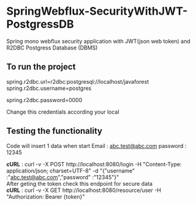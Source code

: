 # SpringWebflux-SecurityWithJWT-PostgressDB

Spring mono webflux security application with JWT(json web token) and R2DBC Postgress Database (DBMS)

## To run the project
spring.r2dbc.url=r2dbc:postgresql://localhost/javaforest     
spring.r2dbc.username=postgres   

spring.r2dbc.password=0000

Change this credentials according your local

## Testing the functionality
Code will insert 1 data when start
Email : abc.test@abc.com
password : 12345

**cURL** : curl -v -X POST http://localhost:8080/login -H "Content-Type: application/json; charset=UTF-8" -d "{\"username\" :\"abc.test@abc.com\",\"password\" :\"12345\"}"
<br />After geting the token check this endpoint for secure data  
**cURL** : curl -v -X GET http://localhost:8080/resource/user -H "Authorization: Bearer {token}"




